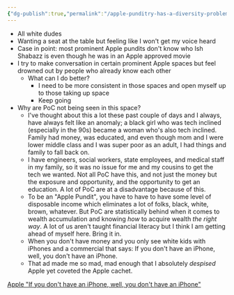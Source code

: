 ```yaml
---
{"dg-publish":true,"permalink":"/apple-punditry-has-a-diversity-problem/","noteIcon":""}
---
```



- All white dudes
- Wanting a seat at the table but feeling like I won't get my voice heard
- Case in point: most prominent Apple pundits don't know who Ish Shabazz is even though he was in an Apple approved movie
- I try to make conversation in certain prominent Apple spaces but feel drowned out by people who already know each other
	- What can I do better?
		- I need to be more consistent in those spaces and open myself up to those taking up space
		- Keep going
- Why are PoC not being seen in this space?
	- I've thought about this a lot these past couple of days and I always, have always felt like an anomaly; a black girl who was tech inclined (especially in the 90s) became a woman who's also tech inclined. Family had money, was educated, and even though mom and I were lower middle class and I was super poor as an adult, I had things and family to fall back on. 
	- I have engineers, social workers, state employees, and medical staff in my family, so it was no issue for me and my cousins to get the tech we wanted. Not all PoC have this, and not just the money but the exposure and opportunity, and the opportunity to get an education. A lot of PoC are at a disadvantage because of this. 
	- To be an "Apple Pundit", you have to have to have some level of disposable income which eliminates a lot of folks, black, white, brown, whatever. But PoC are statistically behind when it comes to wealth accumulation and knowing _how_ to acquire wealth _the right way_. A lot of us aren't taught financial literacy but I think I am getting ahead of myself here. Bring it in.
	- When you don't have money and you only see white kids with iPhones and a commercial that says: If you don't have an iPhone, well, you don't have an iPhone.
	- That ad made me so mad, mad enough that I absolutely _despised_ Apple yet coveted the Apple cachet.

[Apple "If you don't have an iPhone, well, you don't have an iPhone"](https://youtu.be/RiKxEam5grs)
